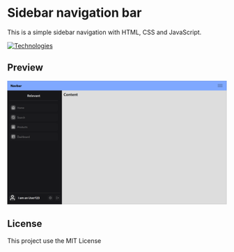 # Sidebar navigation bar

This is a simple sidebar navigation with HTML, CSS and JavaScript.

[![Technologies](https://skillicons.dev/icons?i=html,css,js)](https://skillicons.dev)

## Preview

![Preview](docs/web-preview.png)

## License

This project use the MIT License
